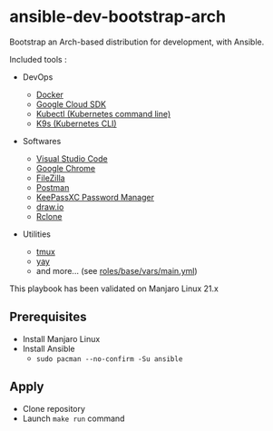 # ansible-dev-bootstrap-arch

Bootstrap an Arch-based distribution for development, with Ansible.

Included tools :
- DevOps
  - [Docker](https://www.docker.com/)
  - [Google Cloud SDK](https://cloud.google.com/sdk/docs)
  - [Kubectl (Kubernetes command line)](https://kubernetes.io/docs/reference/kubectl/kubectl/)
  - [K9s (Kubernetes CLI)](https://github.com/derailed/k9s)

- Softwares
  - [Visual Studio Code](https://code.visualstudio.com/)
  - [Google Chrome](https://aur.archlinux.org/packages/google-chrome/)
  - [FileZilla](https://filezilla-project.org/)
  - [Postman](https://www.postman.com/)
  - [KeePassXC Password Manager](https://keepassxc.org/)
  - [draw.io](https://drawio-app.com/)
  - [Rclone](https://rclone.org/)

- Utilities
  - [tmux](https://github.com/tmux/tmux/wiki)
  - [yay](https://github.com/Jguer/yay)
  - and more... (see [roles/base/vars/main.yml](roles/base/vars/main.yml))


This playbook has been validated on Manjaro Linux 21.x

## Prerequisites

- Install Manjaro Linux
- Install Ansible
  - `sudo pacman --no-confirm -Su ansible`

## Apply

- Clone repository
- Launch `make run` command
